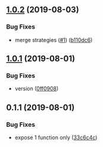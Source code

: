 ## [1.0.2](https://github.com/softwaregroup-bg/ut-merge/compare/v1.0.1...v1.0.2) (2019-08-03)


### Bug Fixes

* merge strategies ([#1](https://github.com/softwaregroup-bg/ut-merge/issues/1)) ([b110dc6](https://github.com/softwaregroup-bg/ut-merge/commit/b110dc6))



## [1.0.1](https://github.com/softwaregroup-bg/ut-merge/compare/v0.1.1...v1.0.1) (2019-08-01)


### Bug Fixes

* version ([0ff0908](https://github.com/softwaregroup-bg/ut-merge/commit/0ff0908))



## 0.1.1 (2019-08-01)


### Bug Fixes

* expose 1 function only ([33c6c4c](https://github.com/softwaregroup-bg/ut-merge/commit/33c6c4c))



